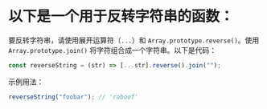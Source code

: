 # 以下是一个用于反转字符串的函数：

要反转字符串，请使用展开运算符（`...`）和 `Array.prototype.reverse()`。使用 `Array.prototype.join()` 将字符组合成一个字符串。以下是代码：

```js
const reverseString = (str) => [...str].reverse().join("");
```

示例用法：

```js
reverseString("foobar"); // 'raboof'
```
